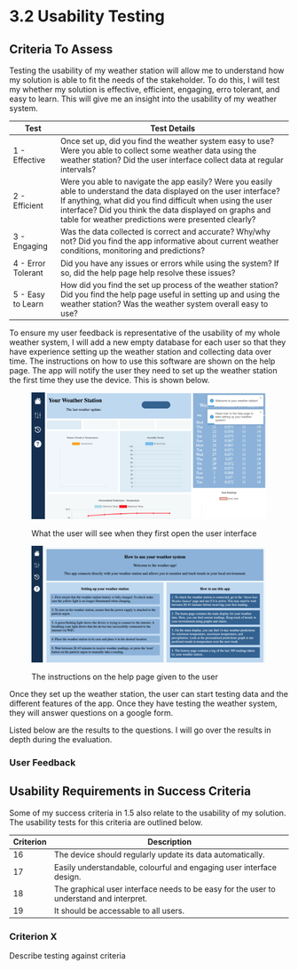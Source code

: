 # 3.2 Usability Testing

## Criteria To Assess

Testing the usability of my weather station will allow me to understand how my solution is able to fit the needs of the stakeholder. To do this, I will test my whether my solution is effective, efficient, engaging, erro tolerant, and easy to learn. This will give me an insight into the usability of my weather system.&#x20;

| Test               | Test Details                                                                                                                                                                                                                                                                                        |
| ------------------ | --------------------------------------------------------------------------------------------------------------------------------------------------------------------------------------------------------------------------------------------------------------------------------------------------- |
| 1 - Effective      | Once set up, did you find the weather system easy to use? Were you able to collect some weather data using the weather station? Did the user interface collect data at regular intervals?                                                                                                           |
| 2 - Efficient      | Were you able to navigate the app easily? Were you easily able to understand the data displayed on the user interface? If anything, what did you find difficult when using the user interface? Did you think the data displayed on graphs and table for weather predictions were presented clearly? |
| 3 - Engaging       | Was the data collected is correct and accurate? Why/why not? Did you find the app informative about current weather conditions, monitoring and predictions?                                                                                                                                         |
| 4 - Error Tolerant | Did you have any issues or errors while using the system? If so, did the help page help resolve these issues?                                                                                                                                                                                       |
| 5 - Easy to Learn  | How did you find the set up process of the weather station? Did you find the help page useful in setting up and using the weather station? Was the weather system overall easy to use?                                                                                                              |

To ensure my user feedback is representative of the usability of my whole weather system, I will add a new empty database for each user so that they have experience setting up the weather station and collecting data over time. The instructions on how to use this software are shown on the help page. The app will notify the user they need to set up the weather station the first time they use the device. This is shown below.&#x20;

<figure><img src="../.gitbook/assets/Screenshot 2023-09-19 at 14.40.02.png" alt="" width="563"><figcaption><p>What the user will see when they first open the user interface</p></figcaption></figure>

<figure><img src="../.gitbook/assets/Screenshot 2023-09-19 at 14.41.33.png" alt="" width="563"><figcaption><p>The instructions on the help page given to the user</p></figcaption></figure>

Once they set up the weather station, the user can start testing data and the different features of the app. Once they have testing the weather system, they will answer questions on a google form.

Listed below are the results to the questions. I will go over the results in depth during the evaluation.

### User Feedback

## Usability Requirements in Success Criteria

Some of my success criteria in 1.5 also relate to the usability of my solution. The usability tests for this criteria are outlined below.

| Criterion | Description                                                                             |
| --------- | --------------------------------------------------------------------------------------- |
| 16        | The device should regularly update its data automatically.                              |
| 17        | Easily understandable, colourful and engaging user interface design.                    |
| 18        | The graphical user interface needs to be easy for the user to understand and interpret. |
| 19        | It should be accessable to all users.                                                   |

### Criterion X

Describe testing against criteria
